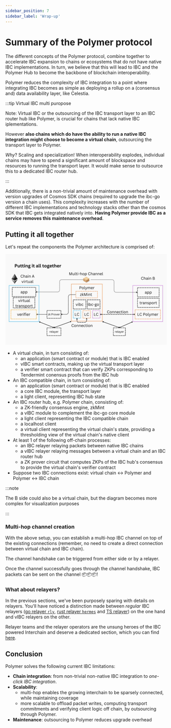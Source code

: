 ```yaml
---
sidebar_position: 7
sidebar_label: 'Wrap-up'
---
```


# Summary of the Polymer protocol

The different concepts of the Polymer protocol, combine together to accelerate IBC expansion to chains or ecosystems that do not have native IBC implementations. In turn, we believe that this will lead to IBC and the Polymer Hub to become the backbone of blockchain interoperability.

Polymer reduces the complexity of IBC integration to a point where integrating IBC becomes as simple as deploying a rollup on a (consensus and) data availability layer, like Celestia.

:::tip Virtual IBC multi puropose

Note: Virtual IBC or the outsourcing of the IBC transport layer to an IBC router hub like Polymer, is crucial for chains that lack native IBC iplementations.

However **also chains which do have the ability to run a native IBC integration might choose to become a virtual chain**, outsourcing the transport layer to Polymer.

_Why_? Scaling and specialization! When interoperability explodes, individual chains may have to spend a significant amount of blockspace and resources to running the transport layer. It would make sense to outsource this to a dedicated IBC router hub.

:::

Additionally, there is a non-trivial amount of maintenance overhead with version upgrades of Cosmos SDK chains (required to upgrade the ibc-go version a chain uses). This complexity increases with the number of different IBC implementations and technology stacks other than the cosmos SDK that IBC gets integrated natively into. **Having Polymer provide IBC as a service removes this maintenance overhead**.

## Putting it all together

Let's repeat the components the Polymer architecture is comprised of:

![summary](../../../static/img/poly-arch/31.jpg)

- A virtual chain, in turn consisting of:
  - an application (smart contract or module) that is IBC enabled
  - vIBC smart contracts, making up the virtual transport layer
  - a verifier smart contract that can verify ZKPs corresponding to Tendermint conensus proofs from the IBC hub
- An IBC compatible chain, in turn consisting of:
  - an application (smart contract or module) that is IBC enabled
  - a core IBC module, the transport layer
  - a light client, representing IBC hub state
- An IBC router hub, e.g. Polymer chain, consisting of:
  - a ZK-friendly consensus engine, zkMint
  - a vIBC module to complement the ibc-go core module
  - a light client representing the IBC compatible chain
  - a localhost client
  - a virtual client representing the virtual chain's state, providing a thresholding view of the virtual chain's native client
- At least 1 of the following off-chain processes:
  - an IBC relayer relaying packets between native IBC chains
  - a vIBC relayer relaying messages between a virtual chain and an IBC router hub
  - a ZK prover circuit that computes ZKPs of the IBC hub's consensus to provide the virtual chain's verifier contract
- Suppose two IBC connections exist: virtual chain <-> Polymer and Polymer <-> IBC chain

:::note

The B side could also be a virtual chain, but the diagram becomes more complex for visualization purposes

:::

### Multi-hop channel creation

With the above setup, you can establish a multi-hop IBC channel on top of the existing connections (remember, no need to create a direct connection between virtual chain and IBC chain).

The channel handshake can be triggered from either side or by a relayer.

Once the channel successfully goes through the channel handshake, IBC packets can be sent on the channel 📦📦📦!

### What about relayers?

In the previous sections, we've been purposely sparing with details on relayers. You'll have noticed a distinction made between _regular_ IBC relayers ([go relayer `rly`](https://github.com/cosmos/relayer), [rust relayer `hermes`](https://github.com/informalsystems/hermes) and [TS relayer](https://github.com/confio/ts-relayer)) on the one hand and vIBC relayers on the other.

<!-- TODO: insert link after creating relayer docs -->

Relayer teams and the relayer operators are the unsung heroes of the IBC powered Interchain and deserve a dedicated section, which you can find [here](#what-about-relayers).

## Conclusion

Polymer solves the following current IBC limitations:

- **Chain integration**: from non-trivial non-native IBC integration to _one-click IBC integration_.
- **Scalability**:
  - multi-hop enables the growing interchain to be sparsely connected, while maintaining coverage
  - more scalable to offload packet writes, computing transport commitments and verifying client logic off chain, by outsourcing through Polymer.
- **Maintenance**: outsourcing to Polymer reduces upgrade overhead
